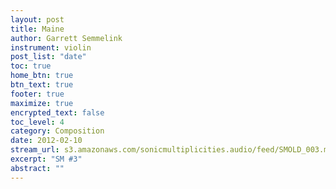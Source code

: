 ```yaml
---
layout: post
title: Maine
author: Garrett Semmelink
instrument: violin
post_list: "date"
toc: true
home_btn: true
btn_text: true
footer: true
maximize: true
encrypted_text: false
toc_level: 4
category: Composition
date: 2012-02-10
stream_url: s3.amazonaws.com/sonicmultiplicities.audio/feed/SMOLD_003.mp3
excerpt: "SM #3"
abstract: ""
---
```

